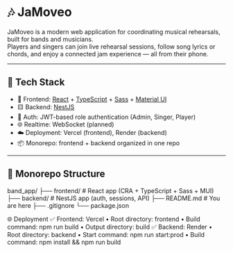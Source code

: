 # 🎶 JaMoveo

JaMoveo is a modern web application for coordinating musical rehearsals, built for bands and musicians.  
Players and singers can join live rehearsal sessions, follow song lyrics or chords, and enjoy a connected jam experience — all from their phone.

---

## 🚀 Tech Stack

- 🔷 Frontend: [React](https://reactjs.org/) + [TypeScript](https://www.typescriptlang.org/) + [Sass](https://sass-lang.com/) + [Material UI](https://mui.com/)
- 🟨 Backend: [NestJS](https://nestjs.com/)
- 🔐 Auth: JWT-based role authentication (Admin, Singer, Player)
- 🌐 Realtime: WebSocket (planned)
- ☁️ Deployment: Vercel (frontend), Render (backend)
- 📦 Monorepo: frontend + backend organized in one repo

---

## 🧱 Monorepo Structure

band_app/
├── frontend/       # React app (CRA + TypeScript + Sass + MUI)
├── backend/        # NestJS app (auth, sessions, API)
├── README.md       # You are here
├── .gitignore
└── package.json

🌐 Deployment
✅ Frontend: Vercel
•	Root directory: frontend
•	Build command: npm run build
•	Output directory: build
✅ Backend: Render
•	Root directory: backend
•	Start command: npm run start:prod
•	Build command: npm install && npm run build
